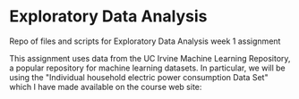 # Exploratory Data Analysis
Repo of files and scripts for Exploratory Data Analysis week 1 assignment 

This assignment uses data from the UC Irvine Machine Learning Repository, a popular repository for machine learning datasets. In particular, we will be using the "Individual household electric power consumption Data Set" which I have made available on the course web site:
